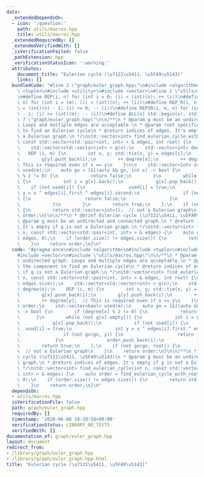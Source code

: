 ```yaml
---
data:
  _extendedDependsOn:
  - icon: ':question:'
    path: utils/macros.hpp
    title: utils/macros.hpp
  _extendedRequiredBy: []
  _extendedVerifiedWith: []
  _isVerificationFailed: false
  _pathExtension: hpp
  _verificationStatusIcon: ':warning:'
  attributes:
    document_title: "Eulerian cycle (\u7121\u5411, \u5FA9\u5143)"
    links: []
  bundledCode: "#line 2 \"graph/euler_graph.hpp\"\n#include <algorithm>\n#include\
    \ <tuple>\n#include <utility>\n#include <vector>\n#line 2 \"utils/macros.hpp\"\
    \n#define REP(i, n) for (int i = 0; (i) < (int)(n); ++ (i))\n#define REP3(i, m,\
    \ n) for (int i = (m); (i) < (int)(n); ++ (i))\n#define REP_R(i, n) for (int i\
    \ = (int)(n) - 1; (i) >= 0; -- (i))\n#define REP3R(i, m, n) for (int i = (int)(n)\
    \ - 1; (i) >= (int)(m); -- (i))\n#define ALL(x) std::begin(x), std::end(x)\n#line\
    \ 7 \"graph/euler_graph.hpp\"\n\n/**\n * @param g must be an undirected graph.\
    \ Loops and multiple edges are acceptable.\n * @param root specifies the component\
    \ to find an Eulerian cycle\n * @return indices of edges. It's empty if g is not\
    \ a Eulerian graph.\n */\nstd::vector<int> find_eulerian_cycle_with_root(int n,\
    \ const std::vector<std::pair<int, int> > & edges, int root) {\n    int m = edges.size();\n\
    \    std::vector<std::vector<int> > g(n);\n    std::vector<int> degree(n);\n \
    \   REP (i, m) {\n        int x, y; std::tie(x, y) = edges[i];\n        g[x].push_back(i);\n\
    \        g[y].push_back(i);\n        ++ degree[x];\n        ++ degree[y];  //\
    \ This is required even if x == y\n    }\n\n    std::vector<int> order;\n    std::vector<bool>\
    \ used(m);\n    auto go = [&](auto && go, int x) -> bool {\n        if (degree[x]\
    \ % 2 != 0) {\n            return false;\n        }\n        while (not g[x].empty())\
    \ {\n            int i = g[x].back();\n            g[x].pop_back();\n        \
    \    if (not used[i]) {\n                used[i] = true;\n                int\
    \ y = x ^ edges[i].first ^ edges[i].second;\n                if (not go(go, y))\
    \ {\n                    return false;\n                }\n                order.push_back(i);\n\
    \            }\n        }\n        return true;\n    };\n    if (not go(go, root))\
    \ {\n        return std::vector<int>();  // not a Eulerian graph\n    }\n    return\
    \ order;\n}\n\n/**\n * @brief Eulerian cycle (\u7121\u5411, \u5FA9\u5143)\n *\
    \ @param g must be an undirected and connected graph.\n * @return indices of edges.\
    \ It's empty if g is not a Eulerian graph.\n */\nstd::vector<int> find_eulerian_cycle(int\
    \ n, const std::vector<std::pair<int, int> > & edges) {\n    auto order = find_eulerian_cycle_with_root(n,\
    \ edges, 0);\n    if (order.size() != edges.size()) {\n        return std::vector<int>();\n\
    \    }\n    return order;\n}\n"
  code: "#pragma once\n#include <algorithm>\n#include <tuple>\n#include <utility>\n\
    #include <vector>\n#include \"utils/macros.hpp\"\n\n/**\n * @param g must be an\
    \ undirected graph. Loops and multiple edges are acceptable.\n * @param root specifies\
    \ the component to find an Eulerian cycle\n * @return indices of edges. It's empty\
    \ if g is not a Eulerian graph.\n */\nstd::vector<int> find_eulerian_cycle_with_root(int\
    \ n, const std::vector<std::pair<int, int> > & edges, int root) {\n    int m =\
    \ edges.size();\n    std::vector<std::vector<int> > g(n);\n    std::vector<int>\
    \ degree(n);\n    REP (i, m) {\n        int x, y; std::tie(x, y) = edges[i];\n\
    \        g[x].push_back(i);\n        g[y].push_back(i);\n        ++ degree[x];\n\
    \        ++ degree[y];  // This is required even if x == y\n    }\n\n    std::vector<int>\
    \ order;\n    std::vector<bool> used(m);\n    auto go = [&](auto && go, int x)\
    \ -> bool {\n        if (degree[x] % 2 != 0) {\n            return false;\n  \
    \      }\n        while (not g[x].empty()) {\n            int i = g[x].back();\n\
    \            g[x].pop_back();\n            if (not used[i]) {\n              \
    \  used[i] = true;\n                int y = x ^ edges[i].first ^ edges[i].second;\n\
    \                if (not go(go, y)) {\n                    return false;\n   \
    \             }\n                order.push_back(i);\n            }\n        }\n\
    \        return true;\n    };\n    if (not go(go, root)) {\n        return std::vector<int>();\
    \  // not a Eulerian graph\n    }\n    return order;\n}\n\n/**\n * @brief Eulerian\
    \ cycle (\u7121\u5411, \u5FA9\u5143)\n * @param g must be an undirected and connected\
    \ graph.\n * @return indices of edges. It's empty if g is not a Eulerian graph.\n\
    \ */\nstd::vector<int> find_eulerian_cycle(int n, const std::vector<std::pair<int,\
    \ int> > & edges) {\n    auto order = find_eulerian_cycle_with_root(n, edges,\
    \ 0);\n    if (order.size() != edges.size()) {\n        return std::vector<int>();\n\
    \    }\n    return order;\n}\n"
  dependsOn:
  - utils/macros.hpp
  isVerificationFile: false
  path: graph/euler_graph.hpp
  requiredBy: []
  timestamp: '2020-06-06 18:18:58+09:00'
  verificationStatus: LIBRARY_NO_TESTS
  verifiedWith: []
documentation_of: graph/euler_graph.hpp
layout: document
redirect_from:
- /library/graph/euler_graph.hpp
- /library/graph/euler_graph.hpp.html
title: "Eulerian cycle (\u7121\u5411, \u5FA9\u5143)"
---
```


